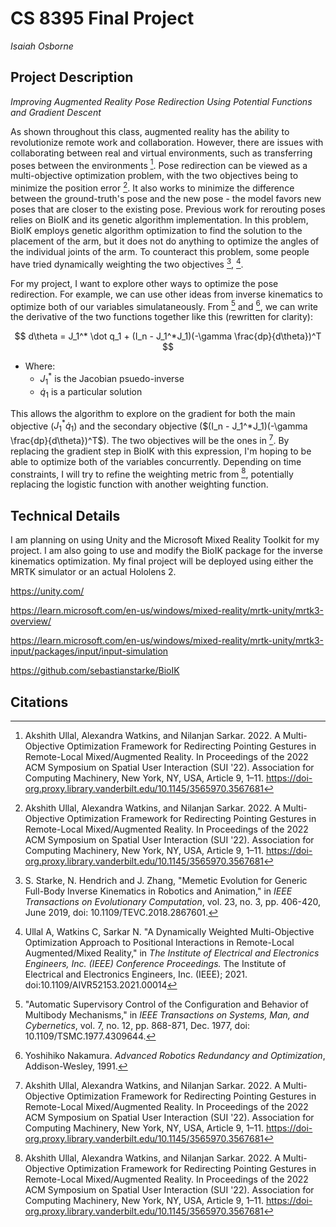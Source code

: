 # CS 8395 Final Project

_Isaiah Osborne_

## Project Description

_Improving Augmented Reality Pose Redirection Using Potential Functions and Gradient Descent_

As shown throughout this class, augmented reality has the ability to revolutionize remote work and collaboration. However, there are issues with collaborating between real and virtual environments, such as transferring poses between the environments [^5]. Pose redirection can be viewed as a multi-objective optimization problem, with the two objectives being to minimize the position error [^5]. It also works to minimize the difference between the ground-truth's pose and the new pose - the model favors new poses that are closer to the existing pose. Previous work for rerouting poses relies on BioIK and its genetic algorithm implementation. In this problem, BioIK employs genetic algorithm optimization to find the solution to the placement of the arm, but it does not do anything to optimize the angles of the individual joints of the arm. To counteract this problem, some people have tried dynamically weighting the two objectives [^3], [^4]. 

For my project, I want to explore other ways to optimize the pose redirection. For example, we can use other ideas from inverse kinematics to optimize both of our variables simulataneously. From [^1] and [^2], we can write the derivative of the two functions together like this (rewritten for clarity):

$$
d\theta = J_1^* \dot q_1 + (I_n - J_1^*J_1)(-\gamma \frac{dp}{d\theta})^T
$$

- Where:
    - $J_1^*$ is the Jacobian psuedo-inverse
    - $\dot q_1$ is a particular solution

This allows the algorithm to explore on the gradient for both the main objective ($J_1^* \dot q_1$) and the secondary objective ($(I_n - J_1^*J_1)(-\gamma \frac{dp}{d\theta})^T$). The two objectives will be the ones in [^5]. By replacing the gradient step in BioIK with this expression, I'm hoping to be able to optimize both of the variables concurrently. Depending on time constraints, I will try to refine the weighting metric from [^5], potentially replacing the logistic function with another weighting function.

## Technical Details

I am planning on using Unity and the Microsoft Mixed Reality Toolkit for my project. I am also going to use and modify the BioIK package for the inverse kinematics optimization. My final project will be deployed using either the MRTK simulator or an actual Hololens 2. 

<https://unity.com/>

<https://learn.microsoft.com/en-us/windows/mixed-reality/mrtk-unity/mrtk3-overview/>

<https://learn.microsoft.com/en-us/windows/mixed-reality/mrtk-unity/mrtk3-input/packages/input/input-simulation>

<https://github.com/sebastianstarke/BioIK>

## Citations

[^1]: "Automatic Supervisory Control of the Configuration and Behavior of Multibody Mechanisms," in _IEEE Transactions on Systems, Man, and Cybernetics_, vol. 7, no. 12, pp. 868-871, Dec. 1977, doi: 10.1109/TSMC.1977.4309644.

[^2]: Yoshihiko Nakamura. _Advanced Robotics Redundancy and Optimization_, Addison-Wesley, 1991.

[^3]: S. Starke, N. Hendrich and J. Zhang, "Memetic Evolution for Generic Full-Body Inverse Kinematics in Robotics and Animation," in _IEEE Transactions on Evolutionary Computation_, vol. 23, no. 3, pp. 406-420, June 2019, doi: 10.1109/TEVC.2018.2867601.

[^4]: Ullal A, Watkins C, Sarkar N. "A Dynamically Weighted Multi-Objective Optimization Approach to Positional Interactions in Remote-Local Augmented/Mixed Reality," in _The Institute of Electrical and Electronics Engineers, Inc. (IEEE) Conference Proceedings._ The Institute of Electrical and Electronics Engineers, Inc. (IEEE); 2021. doi:10.1109/AIVR52153.2021.00014

[^5]: Akshith Ullal, Alexandra Watkins, and Nilanjan Sarkar. 2022. A Multi-Objective Optimization Framework for Redirecting Pointing Gestures in Remote-Local Mixed/Augmented Reality. In Proceedings of the 2022 ACM Symposium on Spatial User Interaction (SUI '22). Association for Computing Machinery, New York, NY, USA, Article 9, 1–11. https://doi-org.proxy.library.vanderbilt.edu/10.1145/3565970.3567681
